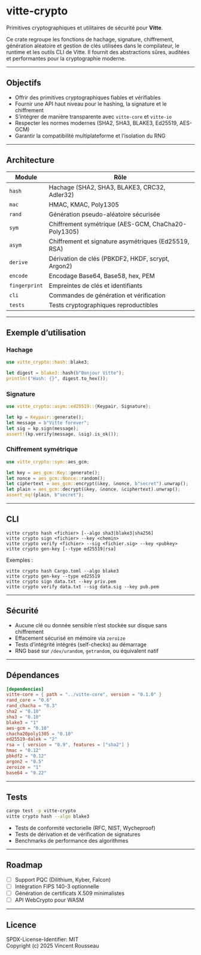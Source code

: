 

# vitte-crypto

Primitives cryptographiques et utilitaires de sécurité pour **Vitte**.

Ce crate regroupe les fonctions de hachage, signature, chiffrement, génération aléatoire et gestion de clés utilisées dans le compilateur, le runtime et les outils CLI de Vitte. Il fournit des abstractions sûres, auditées et performantes pour la cryptographie moderne.

---

## Objectifs

- Offrir des primitives cryptographiques fiables et vérifiables  
- Fournir une API haut niveau pour le hashing, la signature et le chiffrement  
- S’intégrer de manière transparente avec `vitte-core` et `vitte-io`  
- Respecter les normes modernes (SHA2, SHA3, BLAKE3, Ed25519, AES-GCM)  
- Garantir la compatibilité multiplateforme et l’isolation du RNG

---

## Architecture

| Module        | Rôle |
|----------------|------|
| `hash`         | Hachage (SHA2, SHA3, BLAKE3, CRC32, Adler32) |
| `mac`          | HMAC, KMAC, Poly1305 |
| `rand`         | Génération pseudo-aléatoire sécurisée |
| `sym`          | Chiffrement symétrique (AES-GCM, ChaCha20-Poly1305) |
| `asym`         | Chiffrement et signature asymétriques (Ed25519, RSA) |
| `derive`       | Dérivation de clés (PBKDF2, HKDF, scrypt, Argon2) |
| `encode`       | Encodage Base64, Base58, hex, PEM |
| `fingerprint`  | Empreintes de clés et identifiants |
| `cli`          | Commandes de génération et vérification |
| `tests`        | Tests cryptographiques reproductibles |

---

## Exemple d’utilisation

### Hachage

```rust
use vitte_crypto::hash::blake3;

let digest = blake3::hash(b"Bonjour Vitte");
println!("Hash: {}", digest.to_hex());
```

### Signature

```rust
use vitte_crypto::asym::ed25519::{Keypair, Signature};

let kp = Keypair::generate();
let message = b"Vitte forever";
let sig = kp.sign(message);
assert!(kp.verify(message, &sig).is_ok());
```

### Chiffrement symétrique

```rust
use vitte_crypto::sym::aes_gcm;

let key = aes_gcm::Key::generate();
let nonce = aes_gcm::Nonce::random();
let ciphertext = aes_gcm::encrypt(&key, &nonce, b"secret").unwrap();
let plain = aes_gcm::decrypt(&key, &nonce, &ciphertext).unwrap();
assert_eq!(plain, b"secret");
```

---

## CLI

```
vitte crypto hash <fichier> [--algo sha3|blake3|sha256]
vitte crypto sign <fichier> --key <chemin>
vitte crypto verify <fichier> --sig <fichier.sig> --key <pubkey>
vitte crypto gen-key [--type ed25519|rsa]
```

Exemples :
```
vitte crypto hash Cargo.toml --algo blake3
vitte crypto gen-key --type ed25519
vitte crypto sign data.txt --key priv.pem
vitte crypto verify data.txt --sig data.sig --key pub.pem
```

---

## Sécurité

- Aucune clé ou donnée sensible n’est stockée sur disque sans chiffrement  
- Effacement sécurisé en mémoire via `zeroize`  
- Tests d’intégrité intégrés (self-checks) au démarrage  
- RNG basé sur `/dev/urandom`, `getrandom`, ou équivalent natif  

---

## Dépendances

```toml
[dependencies]
vitte-core = { path = "../vitte-core", version = "0.1.0" }
rand_core = "0.6"
rand_chacha = "0.3"
sha2 = "0.10"
sha3 = "0.10"
blake3 = "1"
aes-gcm = "0.10"
chacha20poly1305 = "0.10"
ed25519-dalek = "2"
rsa = { version = "0.9", features = ["sha2"] }
hmac = "0.12"
pbkdf2 = "0.12"
argon2 = "0.5"
zeroize = "1"
base64 = "0.22"
```

---

## Tests

```bash
cargo test -p vitte-crypto
vitte crypto hash --algo blake3
```

- Tests de conformité vectorielle (RFC, NIST, Wycheproof)  
- Tests de dérivation et de vérification de signatures  
- Benchmarks de performance des algorithmes  

---

## Roadmap

- [ ] Support PQC (Dilithium, Kyber, Falcon)  
- [ ] Intégration FIPS 140-3 optionnelle  
- [ ] Génération de certificats X.509 minimalistes  
- [ ] API WebCrypto pour WASM  

---

## Licence

SPDX-License-Identifier: MIT  
Copyright (c) 2025 Vincent Rousseau